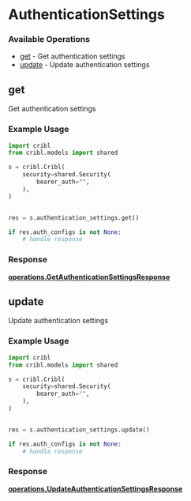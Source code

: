 # AuthenticationSettings

### Available Operations

* [get](#get) - Get authentication settings
* [update](#update) - Update authentication settings

## get

Get authentication settings

### Example Usage

```python
import cribl
from cribl.models import shared

s = cribl.Cribl(
    security=shared.Security(
        bearer_auth="",
    ),
)


res = s.authentication_settings.get()

if res.auth_configs is not None:
    # handle response
```


### Response

**[operations.GetAuthenticationSettingsResponse](../../models/operations/getauthenticationsettingsresponse.md)**


## update

Update authentication settings

### Example Usage

```python
import cribl
from cribl.models import shared

s = cribl.Cribl(
    security=shared.Security(
        bearer_auth="",
    ),
)


res = s.authentication_settings.update()

if res.auth_configs is not None:
    # handle response
```


### Response

**[operations.UpdateAuthenticationSettingsResponse](../../models/operations/updateauthenticationsettingsresponse.md)**

